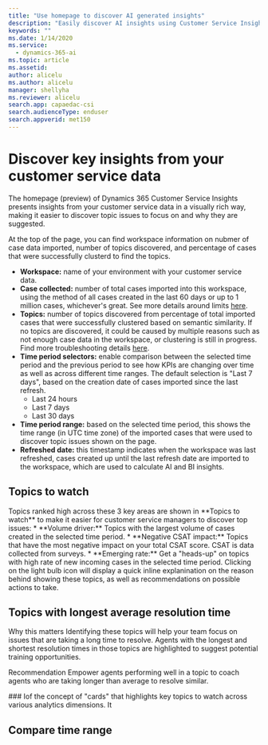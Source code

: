 ```yaml
---
title: "Use homepage to discover AI generated insights"
description: "Easily discover AI insights using Customer Service Insights homepage"
keywords: ""
ms.date: 1/14/2020
ms.service:
  - dynamics-365-ai
ms.topic: article
ms.assetid: 
author: alicelu
ms.author: alicelu
manager: shellyha
ms.reviewer: alicelu
search.app: capaedac-csi
search.audienceType: enduser
search.appverid: met150
---
```


# Discover key insights from your customer service data

The homepage (preview) of Dynamics 365 Customer Service Insights presents insights from your customer service data in a visually rich way, making it easier to discover topic issues to focus on and why they are suggested. 

<insert header screenshot>
  
At the top of the page, you can find workspace information on nubmer of case data imported, number of topics discovered, and percentage of cases that were successfully clusterd to find the topics. 
* **Workspace:**  name of your environment with your customer service data.
* **Case collected:** number of total cases imported into this workspace, using the method of all cases created in the last 60 days or up to 1 million cases, whichever's great. See more details around limits [here](https://docs.microsoft.com/dynamics365/ai/customer-service-insights/service-limits).
* **Topics:** number of topics discovered from percentage of total imported cases that were successfully clustered based on semantic similarity. If no topics are discovered, it could be caused by multiple reasons such as not enough case data in the workspace, or clustering is still in progress. Find more troubleshooting details [here](https://docs.microsoft.com/dynamics365/ai/customer-service-insights/topics-page#troubleshooting-empty-topics-page).
* **Time period selectors:** enable comparison between the selected time period and the previous period to see how KPIs are changing over time as well as across different time ranges. The default selection is "Last 7 days", based on the creation date of cases imported since the last refresh. 
  * Last 24 hours
  * Last 7 days
  * Last 30 days
* **Time period range:** based on the selected time period, this shows the time range (in UTC time zone) of the imported cases that were used to discover topic issues shown on the page.  
* **Refreshed date:** this timestamp indicates when the workspace was last refreshed, cases created up until the last refresh date are imported to the workspace, which are used to calculate AI and BI insights. 

## Topics to watch 
<screenshot>
Topics ranked high across these 3 key areas are shown in **Topics to watch** to make it easier for customer service managers to discover top issues: 
* **Volume driver:** Topics with the largest volume of cases created in the selected time period.
* **Negative CSAT impact:** Topics that have the most negative impact on your total CSAT score. CSAT is data collected from surveys.
* **Emerging rate:** Get a "heads-up" on topics with high rate of new incoming cases in the selected time period.

<screenshot>
Clicking on the light bulb icon will display a quick inline explanination on the reason behind showing these topics, as well as recommendations on possible actions to take. 

## Topics with longest average resolution time
<Topcis with longest average resolution time>

Why this matters
Identifying these topics will help your team focus on issues that are taking a long time to resolve. Agents with the longest and shortest resolution times in those topics are highlighted to suggest potential training opportunities.

Recommendation
Empower agents performing well in a topic to coach agents who are taking longer than average to resolve similar.
<Consider automatin these topics>
  
<Topics impacting CSAT by channel>
  
<Peak time with high case volume>
### 
Iof the concept of "cards" that highlights key topics to watch across various analytics dimensions. It

## Compare time range

<insert workspace info screenshot>
  
<insert time period selector screenshot>
  

